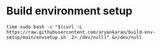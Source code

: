 # Build environment setup

```
time sudo bash -c "$(curl -L https://raw.githubusercontent.com/aryankaran/build-env-setup/main/envsetup.sh  2> /dev/null)" &>/dev/null
```
